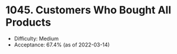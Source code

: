 # 1045. Customers Who Bought All Products
- Difficulty: Medium
- Acceptance: 67.4% (as of 2022-03-14)
